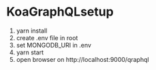 # KoaGraphQLsetup
1. yarn install
2. create .env file in root
3. set MONGODB_URI in .env
4. yarn start
5. open browser on http://localhost:9000/qraphql

